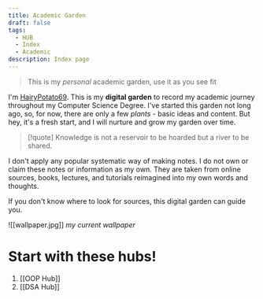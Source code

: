 ```yaml
---
title: Academic Garden
draft: false
tags:
  - HUB
  - Index
  - Academic
description: Index page
---
```

> This is my *personal* academic garden, use it as you see fit

I'm [HairyPotato69](https://github.com/HairyPotato69). This is my **digital garden** to record my academic journey throughout my Computer Science Degree. I've started this garden not long ago, so, for now, there are only a few *plants* - basic ideas and content. But hey, it's a fresh start, and I will nurture and grow my garden over time. 

>[!quote]
>Knowledge is not a reservoir to be hoarded but a river to be shared.

I don't apply any popular systematic way of making notes. 
I do not own or claim these notes or information as my own. They are taken from online sources, books, lectures, and tutorials reimagined into my own words and thoughts. 

If you don't know where to look for sources, this digital garden can guide you. 

![[wallpaper.jpg]]
*my current wallpaper*
# Start with these hubs!
1. [[OOP Hub]]
2. [[DSA Hub]]